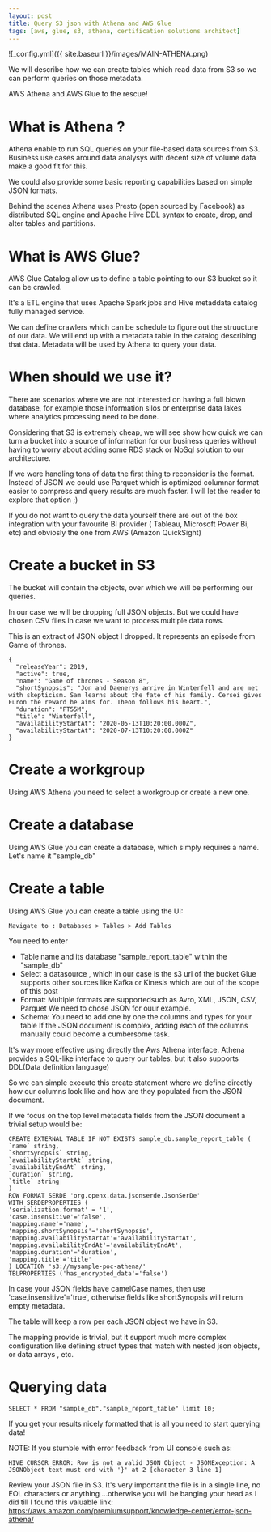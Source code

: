```yaml
---
layout: post
title: Query S3 json with Athena and AWS Glue
tags: [aws, glue, s3, athena, certification solutions architect]
---
```


![_config.yml]({{ site.baseurl }}/images/MAIN-ATHENA.png)

We will describe how we can create tables which read data from S3 so we can perform queries on those metadata.

AWS Athena and AWS Glue to the rescue!

# What is Athena ?

Athena enable to run SQL queries on your file-based data sources from S3.
Business use cases around data analysys with decent size of volume data make a good fit for this.

We could also provide some basic reporting capabilities based on simple JSON formats.

Behind the scenes Athena uses Presto (open sourced by Facebook) as distributed SQL engine and Apache Hive DDL syntax to create, drop, and alter tables and partitions.

# What is AWS Glue?

AWS Glue Catalog allow us to define a table pointing to our S3 bucket so it can be crawled.

It's a ETL engine that uses Apache Spark jobs and Hive metaddata catalog fully managed service.

We can define crawlers which can be schedule to figure out the struucture of our data. We will end up with a metadata table in the catalog describing that data. Metadata will be used by Athena to query your data.

# When should we use it?

There are scenarios where we are not interested on having a full blown database, for example
those information silos or enterprise data lakes where analytics processing need to be done.

Considering that S3 is extremely cheap, we will see show how quick we can turn a bucket into a source of information for our business queries without having to worry about adding some RDS stack or NoSql solution to our architecture.

If we were handling tons of data the first thing to reconsider is the format. Instead of JSON we could use Parquet which is optimized columnar format easier to compress and query results are much faster. I will let the reader to explore that option ;)

If you do not want to query the data yourself there are out of the box integration with your favourite BI provider ( Tableau, Microsoft Power Bi, etc) and obviosly the one from AWS (Amazon
QuickSight)

# Create a bucket in S3

The bucket will contain the objects, over which we will be performing our queries.

In our case we will be dropping full JSON objects. But we could have chosen CSV files in case we want to process multiple data rows.

This is an extract of JSON object I dropped. It represents an episode from Game of thrones.

```
{
  "releaseYear": 2019,
  "active": true,
  "name": "Game of thrones - Season 8",
  "shortSynopsis": "Jon and Daenerys arrive in Winterfell and are met with skepticism. Sam learns about the fate of his family. Cersei gives Euron the reward he aims for. Theon follows his heart.",
  "duration": "PT55M",
  "title": "Winterfell",
  "availabilityStartAt": "2020-05-13T10:20:00.000Z",
  "availabilityStartAt": "2020-07-13T10:20:00.000Z"
}

```

# Create a workgroup

Using AWS Athena you need to select a workgroup or create a new one.

# Create a database

Using AWS Glue you can create a database, which simply requires a name. Let's name it "sample_db"

# Create a table

Using AWS Glue you can create a table using the UI:

```
Navigate to : Databases > Tables > Add Tables
```

You need to enter

- Table name and its database
  "sample_report_table" within the "sample_db"
- Select a datasource , which in our case is the s3 url of the bucket
  Glue supports other sources like Kafka or Kinesis which are out of the scope of this post
- Format: Multiple formats are supportedsuch as Avro, XML, JSON, CSV, Parquet
  We need to chose JSON for ouur example.
- Schema: You need to add one by one the columns and types for your table
  If the JSON document is complex, adding each of the columns manually could become a cumbersome task.

It's way more effective using directly the Aws Athena interface.
Athena provides a SQL-like interface to query our tables, but it also supports DDL(Data definition language)

So we can simple execute this create statement where we define directly how our columns look like
and how are they populated from the JSON document.

If we focus on the top level metadata fields from the JSON document a trivial setup would be:

```
CREATE EXTERNAL TABLE IF NOT EXISTS sample_db.sample_report_table (
`name` string,
`shortSynopsis` string,
`availabilityStartAt` string,
`availabilityEndAt` string,
`duration` string,
`title` string
)
ROW FORMAT SERDE 'org.openx.data.jsonserde.JsonSerDe'
WITH SERDEPROPERTIES (
'serialization.format' = '1',
'case.insensitive'='false',
'mapping.name'='name',
'mapping.shortSynopsis'='shortSynopsis',
'mapping.availabilityStartAt'='availabilityStartAt',
'mapping.availabilityEndAt'='availabilityEndAt',
'mapping.duration'='duration',
'mapping.title'='title'
) LOCATION 's3://mysample-poc-athena/'
TBLPROPERTIES ('has_encrypted_data'='false')
```

In case your JSON fields have camelCase names, then use 'case.insensitive'='true',
otherwise fields like shortSynopsis will return empty metadata.

The table will keep a row per each JSON object we have in S3.

The mapping provide is trivial, but it support much more complex configuration like defining struct types that match with nested json objects, or data arrays , etc.

# Querying data

```
SELECT * FROM "sample_db"."sample_report_table" limit 10;
```

If you get your results nicely formatted that is all you need to start querying data!

NOTE: If you stumble with error feedback from UI console such as:

```
HIVE_CURSOR_ERROR: Row is not a valid JSON Object - JSONException: A JSONObject text must end with '}' at 2 [character 3 line 1]
```

Review your JSON file in S3.
It's very important the file is in a single line, no EOL characters or anything ...otherwise you will be banging your head as I did till I found this valuable link:
https://aws.amazon.com/premiumsupport/knowledge-center/error-json-athena/
